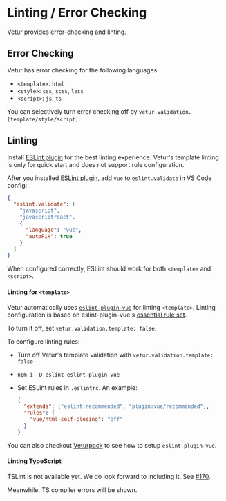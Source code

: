 # Linting / Error Checking

Vetur provides error-checking and linting.

## Error Checking

Vetur has error checking for the following languages:

- `<template>`: `html`
- `<style>`: `css`, `scss`, `less`
- `<script>`: `js`, `ts`

You can selectively turn error checking off by `vetur.validation.[template/style/script]`.

## Linting

Install [ESLint plugin](https://marketplace.visualstudio.com/items?itemName=dbaeumer.vscode-eslint) for the best linting experience. Vetur's template linting is only for quick start and does not support rule configuration.

After you installed [ESLint plugin](https://marketplace.visualstudio.com/items?itemName=dbaeumer.vscode-eslint), add `vue` to `eslint.validate` in VS Code config:

```json
{
  "eslint.validate": [
    "javascript",
    "javascriptreact",
    {
      "language": "vue",
      "autoFix": true
    }
  ]
}
```

When configured correctly, ESLint should work for both `<template>` and `<script>`.

#### Linting for `<template>`

Vetur automatically uses [`eslint-plugin-vue`](https://github.com/vuejs/eslint-plugin-vue) for linting `<template>`. Linting configuration is based on eslint-plugin-vue's [essential rule set](https://github.com/vuejs/eslint-plugin-vue#priority-a-essential-error-prevention).

To turn it off, set `vetur.validation.template: false`.

To configure linting rules:

- Turn off Vetur's template validation with `vetur.validation.template: false`
- `npm i -D eslint eslint-plugin-vue`
- Set ESLint rules in `.eslintrc`. An example:

  ```json
  {
    "extends": ["eslint:recommended", "plugin:vue/recommended"],
    "rules": {
      "vue/html-self-closing": "off"
    }
  }
  ```

You can also checkout [Veturpack](https://github.com/octref/veturpack) to see how to setup `eslint-plugin-vue`.

#### Linting TypeScript

TSLint is not available yet. We do look forward to including it. See [#170](https://github.com/vuejs/vetur/issues/170).

Meanwhile, TS compiler errors will be shown.
